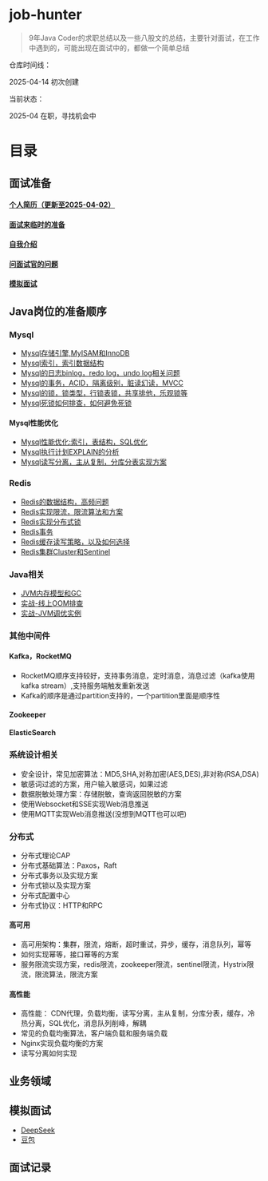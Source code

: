# job-hunter

>9年Java Coder的求职总结以及一些八股文的总结，主要针对面试，在工作中遇到的，可能出现在面试中的，都做一个简单总结

仓库时间线：

2025-04-14 初次创建

当前状态：

2025-04 在职，寻找机会中


# 目录

## 面试准备

#### [个人简历（更新至2025-04-02）](resume/resume.md)
#### [面试来临时的准备](tongyong.md)
#### [自我介绍](tongyong.md)
#### [问面试官的问题](tongyong.md)
#### [模拟面试](#模拟面试)

## Java岗位的准备顺序

### Mysql
- [Mysql存储引擎,MyISAM和InnoDB](db/mysql.md)
- [Mysql索引，索引数据结构](db/mysql.md)
- [Mysql的日志binlog，redo log，undo log相关问题](db/mysql.md)
- [Mysql的事务，ACID，隔离级别，脏读幻读，MVCC](db/mysql.md)
- [Mysql的锁，锁类型，行锁表锁，共享排他，乐观锁等](db/mysql.md)
- [Mysql死锁如何排查，如何避免死锁](db/mysql.md)
#### Mysql性能优化
- [Mysql性能优化:索引，表结构，SQL优化](db/mysql.md)
- [Mysql执行计划EXPLAIN的分析](db/mysql.md)
- [Mysql读写分离，主从复制，分库分表实现方案](db/mysql.md)
### Redis
- [Redis的数据结构，高频问题](cache/redis.md)
- [Redis实现限流，限流算法和方案](cache/redis.md)
- [Redis实现分布式锁](cache/redis.md)
- [Redis事务](cache/redis.md)
- [Redis缓存读写策略，以及如何选择](cache/redis.md)
- [Redis集群Cluster和Sentinel](cache/redis.md)
### Java相关
- [JVM内存模型和GC](java/jvm_gc.md)
- [实战-线上OOM排查](java/java.md)
- [实战-JVM调优实例](java/java.md)

### 其他中间件
#### Kafka，RocketMQ

- RocketMQ顺序支持较好，支持事务消息，定时消息，消息过滤（kafka使用kafka stream）,支持服务端触发重新发送
- Kafka的顺序是通过partition支持的，一个partition里面是顺序性


#### Zookeeper

#### ElasticSearch


### 系统设计相关
- 安全设计，常见加密算法：MD5,SHA,对称加密(AES,DES),非对称(RSA,DSA)
- 敏感词过滤的方案，用户输入敏感词，如果过滤
- 数据脱敏处理方案：存储脱敏，查询返回脱敏的方案
- 使用Websocket和SSE实现Web消息推送
- 使用MQTT实现Web消息推送(没想到MQTT也可以吧)

### 分布式
- 分布式理论CAP
- 分布式基础算法：Paxos，Raft
- 分布式事务以及实现方案
- 分布式锁以及实现方案
- 分布式配置中心
- 分布式协议：HTTP和RPC
#### 高可用
- 高可用架构：集群，限流，熔断，超时重试，异步，缓存，消息队列，幂等
- 如何实现幂等，接口幂等的方案
- 服务限流实现方案，redis限流，zookeeper限流，sentinel限流，Hystrix限流，限流算法，限流方案
#### 高性能
- 高性能： CDN代理，负载均衡，读写分离，主从复制，分库分表，缓存，冷热分离，SQL优化，消息队列削峰，解耦
- 常见的负载均衡算法，客户端负载和服务端负载
- Nginx实现负载均衡的方案
- 读写分离如何实现

## 业务领域

## 模拟面试

- [DeepSeek](https://www.deepseek.com/)
- [豆包](https://www.doubao.com/chat/)

## 面试记录





